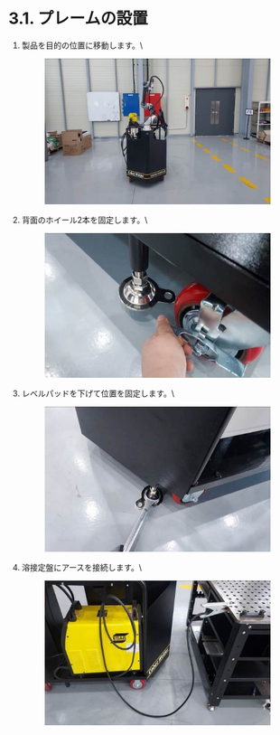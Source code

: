# 3.1. プレームの設置

1.  製品を目的の位置に移動します。\


    <div align="left"><figure><img src="../.gitbook/assets/그림18.jpg" alt=""><figcaption></figcaption></figure></div>


2.  背面のホイール2本を固定します。\


    <div align="left"><figure><img src="../.gitbook/assets/그림19.jpg" alt=""><figcaption></figcaption></figure></div>


3.  レベルパッドを下げて位置を固定します。\


    <div align="left"><figure><img src="../.gitbook/assets/그림20.jpg" alt=""><figcaption></figcaption></figure></div>


4.  溶接定盤にアースを接続します。\


    <div align="left"><figure><img src="../.gitbook/assets/그림21.jpg" alt=""><figcaption></figcaption></figure></div>



